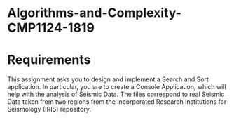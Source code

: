 # Algorithms-and-Complexity-CMP1124-1819

# Requirements
This assignment asks you to design and implement a Search and Sort application. In particular, you are to create a Console Application, which will help with the analysis of Seismic Data. The files correspond to real Seismic Data taken from two regions from the Incorporated Research Institutions for Seismology (IRIS) repository. 


